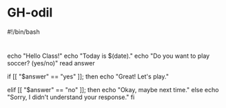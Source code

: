 # GH-odil
#!/bin/bash
#
echo "Hello Class!"
echo "Today is $(date)."
echo "Do you want to play soccer? (yes/no)"
read answer

if [[ "$answer" == "yes" ]]; then
        echo "Great! Let's play."

elif [[ "$answer" == "no" ]]; then
        echo "Okay, maybe next time."
else
        echo "Sorry, I didn't understand your response." 
fi